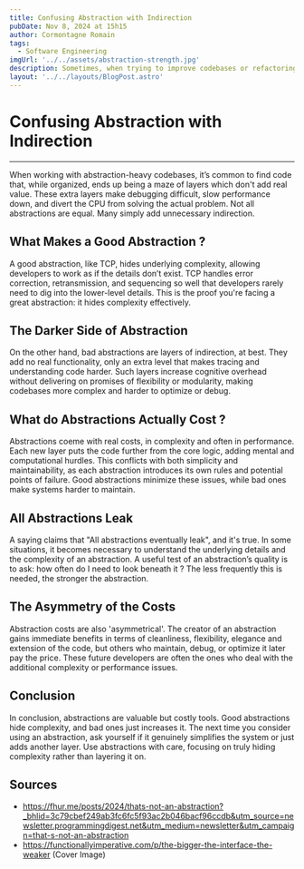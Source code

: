 ```yaml
---
title: Confusing Abstraction with Indirection
pubDate: Nov 8, 2024 at 15h15
author: Cormontagne Romain
tags:
  - Software Engineering
imgUrl: '../../assets/abstraction-strength.jpg'
description: Sometimes, when trying to improve codebases or refactoring them, we face a heavy usage of abstraction, which is responsible for the slowness of the program. We'll try and explain what to be aware of about abstractions in this post.
layout: '../../layouts/BlogPost.astro'
---
```

# Confusing Abstraction with Indirection
---

When working with abstraction-heavy codebases, it’s common to find code that, while organized, ends up being a maze of layers which don't add real value. These extra layers make debugging difficult, slow performance down, and divert the CPU from solving the actual problem. Not all abstractions are equal. Many simply add unnecessary indirection.

## What Makes a Good Abstraction ?

A good abstraction, like TCP, hides underlying complexity, allowing developers to work as if the details don’t exist. TCP handles error correction, retransmission, and sequencing so well that developers rarely need to dig into the lower-level details. This is the proof you're facing a great abstraction: it hides complexity effectively.

## The Darker Side of Abstraction

On the other hand, bad abstractions are layers of indirection, at best. They add no real functionality, only an extra level that makes tracing and understanding code harder. Such layers increase cognitive overhead without delivering on promises of flexibility or modularity, making codebases more complex and harder to optimize or debug.

## What do Abstractions Actually Cost ?

Abstractions coeme with real costs, in complexity and often in performance. Each new layer puts the code further from the core logic, adding mental and computational hurdles. This conflicts with both simplicity and maintainability, as each abstraction introduces its own rules and potential points of failure. Good abstractions minimize these issues, while bad ones make systems harder to maintain.

## All Abstractions Leak

A saying claims that "All abstractions eventually leak", and it's true. In some situations, it becomes necessary to understand the underlying details and the complexity of an abstraction. A useful test of an abstraction’s quality is to ask: how often do I need to look beneath it ? The less frequently this is needed, the stronger the abstraction.

## The Asymmetry of the Costs

Abstraction costs are also 'asymmetrical'. The creator of an abstraction gains immediate benefits in terms of cleanliness, flexibility, elegance and extension of the code, but others who maintain, debug, or optimize it later pay the price. These future developers are often the ones who deal with the additional complexity or performance issues.

## Conclusion

In conclusion, abstractions are valuable but costly tools. Good abstractions hide complexity, and bad ones just increases it. The next time you consider using an abstraction, ask yourself if it genuinely simplifies the system or just adds another layer. Use abstractions with care, focusing on truly hiding complexity rather than layering it on.

## Sources

- <https://fhur.me/posts/2024/thats-not-an-abstraction?_bhlid=3c79cbef249ab3fc6fc5f93ac2b046bacf96ccdb&utm_source=newsletter.programmingdigest.net&utm_medium=newsletter&utm_campaign=that-s-not-an-abstraction>
- <https://functionallyimperative.com/p/the-bigger-the-interface-the-weaker> (Cover Image)